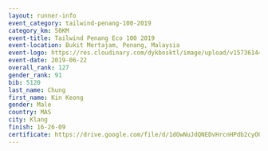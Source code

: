 ```yaml
--- 
layout: runner-info 
event_category: tailwind-penang-100-2019 
category_km: 50KM 
event-title: Tailwind Penang Eco 100 2019 
event-location: Bukit Mertajam, Penang, Malaysia 
event-logo: https://res.cloudinary.com/dykbosktl/image/upload/v1573614442/Logo/Logo_gqlzi3.jpg 
event-date: 2019-06-22 
overall_rank: 127
gender_rank: 91
bib: 5120
last_name: Chung
first_name: Kin Keong
gender: Male
country: MAS
city: Klang
finish: 16-26-09
certificate: https://drive.google.com/file/d/1dOwNuJdQNEDvHrcnHPdb2cyO06OyGw5B/view?usp=sharing
--- 
```

